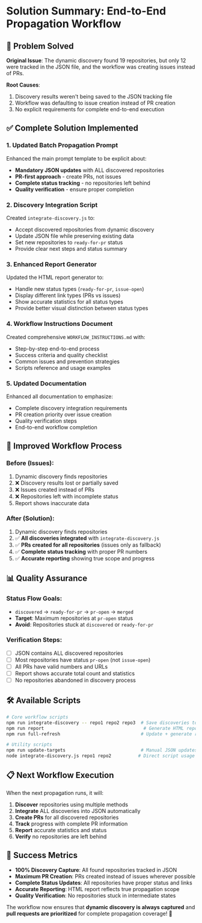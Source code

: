 # Solution Summary: End-to-End Propagation Workflow

## 🎯 Problem Solved

**Original Issue**: The dynamic discovery found 19 repositories, but only 12 were tracked in the JSON file, and the workflow was creating issues instead of PRs.

**Root Causes**:
1. Discovery results weren't being saved to the JSON tracking file
2. Workflow was defaulting to issue creation instead of PR creation
3. No explicit requirements for complete end-to-end execution

## ✅ Complete Solution Implemented

### 1. **Updated Batch Propagation Prompt**
Enhanced the main prompt template to be explicit about:
- **Mandatory JSON updates** with ALL discovered repositories
- **PR-first approach** - create PRs, not issues
- **Complete status tracking** - no repositories left behind
- **Quality verification** - ensure proper completion

### 2. **Discovery Integration Script**
Created `integrate-discovery.js` to:
- Accept discovered repositories from dynamic discovery
- Update JSON file while preserving existing data
- Set new repositories to `ready-for-pr` status
- Provide clear next steps and status summary

### 3. **Enhanced Report Generator**
Updated the HTML report generator to:
- Handle new status types (`ready-for-pr`, `issue-open`)
- Display different link types (PRs vs issues)
- Show accurate statistics for all status types
- Provide better visual distinction between status types

### 4. **Workflow Instructions Document**
Created comprehensive `WORKFLOW_INSTRUCTIONS.md` with:
- Step-by-step end-to-end process
- Success criteria and quality checklist
- Common issues and prevention strategies
- Scripts reference and usage examples

### 5. **Updated Documentation**
Enhanced all documentation to emphasize:
- Complete discovery integration requirements
- PR creation priority over issue creation
- Quality verification steps
- End-to-end workflow completion

## 🔄 Improved Workflow Process

### Before (Issues):
1. Dynamic discovery finds repositories
2. ❌ Discovery results lost or partially saved
3. ❌ Issues created instead of PRs
4. ❌ Repositories left with incomplete status
5. Report shows inaccurate data

### After (Solution):
1. Dynamic discovery finds repositories
2. ✅ **All discoveries integrated** with `integrate-discovery.js`
3. ✅ **PRs created for all repositories** (issues only as fallback)
4. ✅ **Complete status tracking** with proper PR numbers
5. ✅ **Accurate reporting** showing true scope and progress

## 📊 Quality Assurance

### Status Flow Goals:
- `discovered` → `ready-for-pr` → `pr-open` → `merged`
- **Target**: Maximum repositories at `pr-open` status
- **Avoid**: Repositories stuck at `discovered` or `ready-for-pr`

### Verification Steps:
- [ ] JSON contains ALL discovered repositories
- [ ] Most repositories have status `pr-open` (not `issue-open`)
- [ ] All PRs have valid numbers and URLs
- [ ] Report shows accurate total count and statistics
- [ ] No repositories abandoned in discovery process

## 🛠️ Available Scripts

```bash
# Core workflow scripts
npm run integrate-discovery -- repo1 repo2 repo3  # Save discoveries to JSON
npm run report                                     # Generate HTML report
npm run full-refresh                              # Update + generate report

# Utility scripts  
npm run update-targets                            # Manual JSON updates
node integrate-discovery.js repo1 repo2          # Direct script usage
```

## 📋 Next Workflow Execution

When the next propagation runs, it will:

1. **Discover** repositories using multiple methods
2. **Integrate** ALL discoveries into JSON automatically
3. **Create PRs** for all discovered repositories  
4. **Track** progress with complete PR information
5. **Report** accurate statistics and status
6. **Verify** no repositories are left behind

## 🎉 Success Metrics

- **100% Discovery Capture**: All found repositories tracked in JSON
- **Maximum PR Creation**: PRs created instead of issues wherever possible
- **Complete Status Updates**: All repositories have proper status and links
- **Accurate Reporting**: HTML report reflects true propagation scope
- **Quality Verification**: No repositories stuck in intermediate states

The workflow now ensures that **dynamic discovery is always captured** and **pull requests are prioritized** for complete propagation coverage! 🚀
